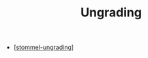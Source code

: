 ﻿---
backlinks:
- title: 'Teaching '
  url: /memex/sense/Teaching/teaching.html
title: Ungrading
---
- [[stommel-ungrading]]


[//begin]: # "Autogenerated link references for markdown compatibility"
[stommel-ungrading]: stommel-ungrading "Jesse Stommel on ungrading"
[//end]: # "Autogenerated link references"